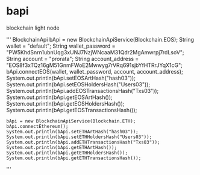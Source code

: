 # bapi
blockchain light node



'''
	BlockchainApi bApi = new BlockchainApiService(Blockchain.EOS);
	String wallet = "default";
	String wallet_password = "PW5KhdSnrn1ubnUqg3xUNJ7NzjWNcaaM31Qdr2MgAmwrpj7rdLsoV";
	String account = "prorata";
	String account_address = "EOS8f3xTQz16gM51GnmFWoE2Mwwyg7rVRq691sjbYfHTRrJYqX1cG";
	bApi.connectEOS(wallet, wallet_password, account, account_address);
	System.out.println(bApi.setEOSArtHash("hash03"));
	System.out.println(bApi.setEOSHoldersHash("Users03"));
	System.out.println(bApi.addEOSTransactionsHash("Txs03"));
	System.out.println(bApi.getEOSArtHash());
	System.out.println(bApi.getEOSHoldersHash());
	System.out.println(bApi.getEOSTransactionsHash());              		
	
	bApi = new BlockchainApiService(Blockchain.ETH);
	bApi.connectEthereum();
	System.out.println(bApi.setETHArtHash("hash03"));
	System.out.println(bApi.setETHHoldersHash("Users03"));
	System.out.println(bApi.addETHTransactionsHash("Txs03"));
	System.out.println(bApi.getETHArtHash());
	System.out.println(bApi.getETHHoldersHash());
	System.out.println(bApi.getETHTransactionsHash());
'''              	
